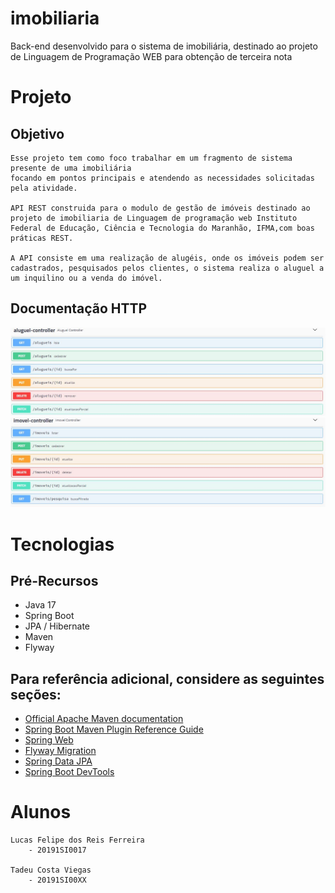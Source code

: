 
# imobiliaria
Back-end desenvolvido para o sistema de imobiliária, destinado ao projeto de Linguagem de Programação WEB para obtenção de terceira nota

# Projeto

## Objetivo
    Esse projeto tem como foco trabalhar em um fragmento de sistema presente de uma imobiliária
    focando em pontos principais e atendendo as necessidades solicitadas pela atividade.

    API REST construida para o modulo de gestão de imóveis destinado ao projeto de imobiliaria de Linguagem de programação web Instituto Federal de Educação, Ciência e Tecnologia do Maranhão, IFMA,com boas práticas REST.

    A API consiste em uma realização de alugéis, onde os imóveis podem ser cadastrados, pesquisados pelos clientes, o sistema realiza o aluguel a um inquilino ou a venda do imóvel.

## Documentação HTTP   
![HTTP 1](https://github.com/LucasFelip/imobiliaria/blob/impl_lucas/src/main/java/br/ifma/edu/imobiliaria/assets/imobiliaria-readme-aluguel.jpg)
![HTTP 2](https://github.com/LucasFelip/imobiliaria/blob/impl_lucas/src/main/java/br/ifma/edu/imobiliaria/assets/imobiliaria-readme-imoveis.jpg)

# Tecnologias

## Pré-Recursos
* Java 17
* Spring Boot
* JPA / Hibernate
* Maven
* Flyway


## Para referência adicional, considere as seguintes seções:

* [Official Apache Maven documentation](https://maven.apache.org/guides/index.html)
* [Spring Boot Maven Plugin Reference Guide](https://docs.spring.io/spring-boot/docs/2.3.0.M1/maven-plugin/)
* [Spring Web](https://docs.spring.io/spring-boot/docs/2.3.0.M1/reference/htmlsingle/#boot-features-developing-web-applications)
* [Flyway Migration](https://docs.spring.io/spring-boot/docs/2.3.0.M1/reference/htmlsingle/#howto-execute-flyway-database-migrations-on-startup)
* [Spring Data JPA](https://docs.spring.io/spring-boot/docs/2.3.0.M1/reference/htmlsingle/#boot-features-jpa-and-spring-data)
* [Spring Boot DevTools](https://docs.spring.io/spring-boot/docs/2.3.0.M1/reference/htmlsingle/#using-boot-devtools)

# Alunos
    Lucas Felipe dos Reis Ferreira
        - 20191SI0017

    Tadeu Costa Viegas
        - 20191SI00XX
